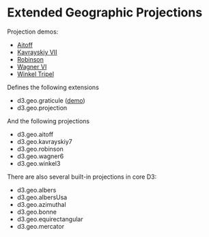 # Extended Geographic Projections

Projection demos:

* [Aitoff](http://bl.ocks.org/3682698)
* [Kavrayskiy VII](http://bl.ocks.org/3710082)
* [Robinson](http://bl.ocks.org/3710566)
* [Wagner VI](http://bl.ocks.org/3710148)
* [Winkel Tripel](http://bl.ocks.org/3682676)

Defines the following extensions

* d3.geo.graticule ([demo](http://bl.ocks.org/3664049))
* d3.geo.projection

And the following projections

* d3.geo.aitoff
* d3.geo.kavrayskiy7
* d3.geo.robinson
* d3.geo.wagner6
* d3.geo.winkel3

There are also several built-in projections in core D3:

* d3.geo.albers
* d3.geo.albersUsa
* d3.geo.azimuthal
* d3.geo.bonne
* d3.geo.equirectangular
* d3.geo.mercator
